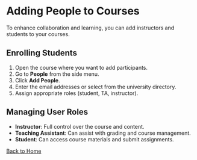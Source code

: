 # Adding People to Courses

To enhance collaboration and learning, you can add instructors and students to your courses.

## Enrolling Students

1. Open the course where you want to add participants.
2. Go to **People** from the side menu.
3. Click **Add People**.
4. Enter the email addresses or select from the university directory.
5. Assign appropriate roles (student, TA, instructor).

## Managing User Roles

- **Instructor**: Full control over the course and content.
- **Teaching Assistant**: Can assist with grading and course management.
- **Student**: Can access course materials and submit assignments.

[Back to Home](/README.md)
